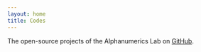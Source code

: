 ```yaml
---
layout: home
title: Codes
---
```


The open-source projects of the Alphanumerics Lab on [GitHub](https://github.com/alphanumericslab).

